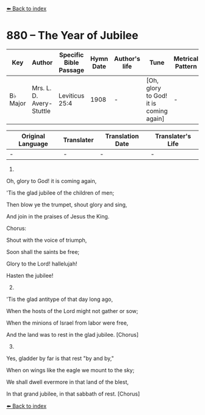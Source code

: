 [⬅️ Back to index](../README.md)

# 880 – The Year of Jubilee

Key | Author   | Specific Bible Passage     |Hymn Date |Author's life |Tune |Metrical Pattern   |Composer/Source
-- | --------- | ---------------------------|----------|--------------|-----|-------------------|-------------  
B♭ Major |Mrs. L. D. Avery-Stuttle |Leviticus 25:4 |1908 |- |[Oh, glory to God!  it is coming again] |- |W. A. Ogden

Original Language | Translater | Translation Date   | Translater's Life  
----------------- | --------- | --------------------|-------------     
\- |- |- |-




1.

Oh, glory to God!  it is coming again,

'Tis the glad jubilee of the children of men;

Then blow ye the trumpet, shout glory and sing,

And join in the praises of Jesus the King.



Chorus:

Shout with the voice of triumph,

Soon shall the saints be free;

Glory to the Lord!  hallelujah!  

Hasten the jubilee!



2.

'Tis the glad antitype of that day long ago,

When the hosts of the Lord might not gather or sow;

When the minions of Israel from labor were free,

And the land was to rest in the glad jubilee.  [Chorus]



3.

Yes, gladder by far is that rest "by and by,"

When on wings like the eagle we mount to the sky;

We shall dwell evermore in that land of the blest,

In that grand jubilee, in that sabbath of rest. [Chorus]

[⬅️ Back to index](../README.md)
